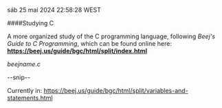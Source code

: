 sáb 25 mai 2024 22:58:28 WEST

####Studying C

A more organized study of the C programming language,
following _Beej's Guide to C Programming_, which can be found online here:
**https://beej.us/guide/bgc/html/split/index.html**

_beej_<chapter>_name.c_

--snip--

Currently in:
https://beej.us/guide/bgc/html/split/variables-and-statements.html
